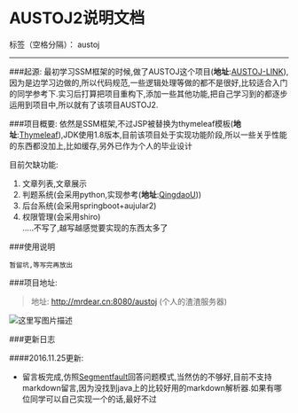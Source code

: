 # AUSTOJ2说明文档

标签（空格分隔）： austoj

---

###起源:
最初学习SSM框架的时候,做了AUSTOJ这个项目(**地址**:[AUSTOJ-LINK][1]),因为是边学习边做的,所以代码规范,一些逻辑处理等做的都不是很好,比较适合入门的同学参考下.实习后打算把项目重构下,添加一些其他功能,把自己学习到的都逐步运用到项目中,所以就有了该项目AUSTOJ2.


###项目概要:
依然是SSM框架,不过JSP被替换为thymeleaf模板(**地址**:[Thymeleaf][2]),JDK使用1.8版本,目前该项目处于实现功能阶段,所以一些关乎性能的东西都没加上,比如缓存,另外已作为个人的毕业设计

目前欠缺功能:
1. 文章列表,文章展示<br>
2. 判题系统(会采用python,实现参考(**地址**:[QingdaoU][3]))<br>
3. 后台系统(会采用springboot+aujular2)<br>
4. 权限管理(会采用shiro)<br>
.....不写了,越写越感觉要实现的东西太多了<br>

###使用说明

    暂留坑,等写完再放出


###项目地址:
> 地址: http://mrdear.cn:8080/austoj  (个人的渣渣服务器)


![这里写图片描述](http://img.blog.csdn.net/20161125092128864)



###更新日志

####2016.11.25更新:

* 留言板完成,仿照[Segmentfault][4]回答问题模式,当然仿的不够好,目前不支持markdown留言,因为没找到java上的比较好用的markdown解析器.如果有哪位同学可以自己实现一个的话,最好不过


  [1]: https://github.com/nl101531/AUSTOJ
  [2]: https://github.com/thymeleaf/thymeleaf
  [3]: https://github.com/QingdaoU/JudgeServer
  [4]: http://segmentfault.com/
